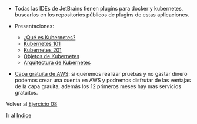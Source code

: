 * Todas las IDEs de JetBrains tienen plugins para docker y kubernetes, buscarlos en los repositorios públicos de plugins de estas aplicaciones.

* Presentaciones:
    - [¿Qué es Kubernetes?](https://docs.google.com/presentation/d/1kLOrx8VPVhGhKnztBepQYOU2Ztx8vAIph2ChBaYQlIo/edit?usp=sharing)
    - [Kubernetes 101](http://prezi.com/uhdanyxyqxsh/?utm_campaign=share&utm_medium=copy)
    - [Kubernetes 201](https://es.slideshare.net/ChristianDick/kubernetes-201)
    - [Objetos de Kubernetes](http://prezi.com/ninqoev9w5c-/?utm_campaign=share&utm_medium=copy)
    - [Arquitectura de Kubernetes](http://prezi.com/ha3mkzttbevh/?utm_campaign=share&utm_medium=copy)

* [Capa gratuita de AWS](https://aws.amazon.com/es/free/?sc_channel=PS&sc_campaign=acquisition_ES&sc_publisher=google&sc_medium=ACQ-P%7CPS-GO%7CBrand%7CDesktop%7CSU%7CCore%7CCore%7CES%7CEN%7CText&sc_content=Brand_Free_e&sc_detail=aws%20free%20tier&sc_category=Core&sc_segment=293642817776&sc_matchtype=e&sc_country=ES&s_kwcid=AL!4422!3!293642817776!e!!g!!aws%20free%20tier&ef_id=Cj0KCQiAuf7fBRD7ARIsACqb8w4ZlS6ovbO9AkBP4QfK3g8jW7tzCaTfZuon4WrtVj7aVrwP48z6I3QaAptoEALw_wcB:G:s): si queremos realizar pruebas y no gastar dinero podemos crear una cuenta en AWS y podremos disfrutar de las ventajas de la capa grauita, además los 12 primeros meses hay mas servicios gratuitos.

Volver al [Ejercicio 08](../08%20Secrets%20y%20ConfigMaps/README.md)

Ir al [Indice](../README.md)